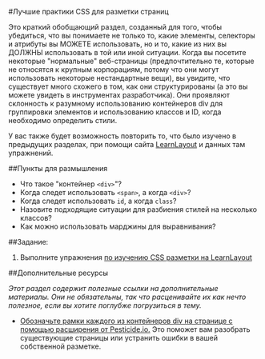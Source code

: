 #Лучшие практики CSS для разметки страниц

Это краткий обобщающий раздел, созданный для того, чтобы убедиться, что вы понимаете не только то, какие элементы, селекторы и атрибуты вы МОЖЕТЕ использовать, но и то, какие из них вы ДОЛЖНЫ использовать в той или иной ситуации. Когда вы посетите некоторые "нормальные" веб-страницы (предпочтительно те, которые не относятся к крупным корпорациям, потому что они могут использовать некоторые нестандартные вещи), вы увидите, что существует много схожего в том, как они структурированы (а это вы можете увидеть в инструментах разработчика). Они проявляют склонность к разумному использованию контейнеров div для группировки элементов и использованию классов и ID, когда необходимо определить стили.

У вас также будет возможность повторить то, что было изучено в предыдущих разделах, при помощи сайта [LearnLayout](http://ru.learnlayout.com/) и данных там упражнений.

##Пункты для размышления

+ Что такое "контейнер `<div>`"?
+ Когда следет использовать `<span>`, а когда `<div>`?
+ Когда следет использовать `id`, а когда `class`?
+ Назовите подходящие ситуации для разбиения стилей на несколько классов?
+ Как можно использовать марджины для выравнивания?

##Задание:

1. Выполните упражнения [по изучению CSS разметки на LearnLayout](http://ru.learnlayout.com/) 

##Дополнительные ресурсы

_Этот раздел содержит полезные ссылки на дополнительные материалы. Они не обязательны, так что расценивайте их как нечто полезное, если вы хотите поглубже погрузиться в тему._

+ [Обозначьте рамки каждого из контейнеров div на странице с помощью расширения от Pesticide.io.](http://pesticide.io/) Это поможет вам разобрать существующие страницы или устранить ошибки в вашей собственной разметке.
